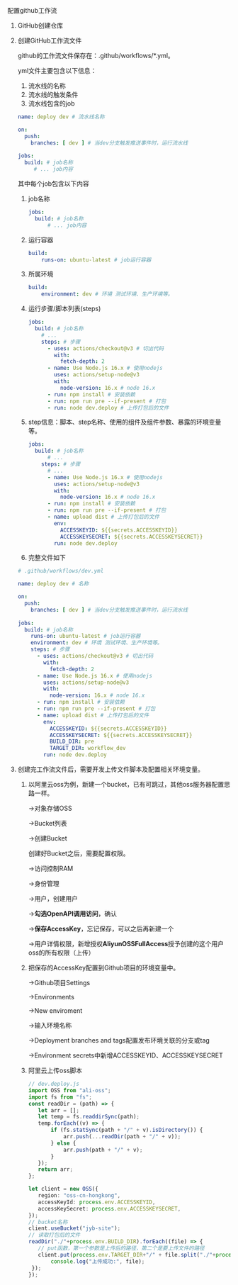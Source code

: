 配置github工作流

1. GitHub创建仓库

2. 创建GitHub工作流文件

   github的工作流文件保存在：.github/workflows/*.yml。

   yml文件主要包含以下信息：

   1. 流水线的名称
   2. 流水线的触发条件
   3. 流水线包含的job

   ```yaml
   name: deploy dev # 流水线名称
   
   on: 
     push:
       branches: [ dev ] # 当dev分支触发推送事件时，运行流水线
       
   jobs:
     build: # job名称
     	# ... job内容
   ```

   其中每个job包含以下内容

   1. job名称

      ```yaml
      jobs:
        build: # job名称
        	# ... job内容
      ```

   2. 运行容器

      ```yaml
      build: 
          runs-on: ubuntu-latest # job运行容器
      ```

   3. 所属环境

      ```yaml
      build: 
          environment: dev # 环境 测试环境、生产环境等。
      ```

   4. 运行步骤/脚本列表(steps)

      ```yaml
      jobs:
        build: # job名称
          # ...
          steps: # 步骤
            - uses: actions/checkout@v3 # 切出代码
              with:
                fetch-depth: 2
            - name: Use Node.js 16.x # 使用nodejs
              uses: actions/setup-node@v3
              with:
                node-version: 16.x # node 16.x
            - run: npm install # 安装依赖
            - run: npm run pre --if-present # 打包
            - run: node dev.deploy # 上传打包后的文件
      ```

   5. step信息：脚本、step名称、使用的组件及组件参数、暴露的环境变量等。

      ```yaml
      jobs:
        build: # job名称
         	# ...
          steps: # 步骤
            # ...
            - name: Use Node.js 16.x # 使用nodejs
              uses: actions/setup-node@v3 
              with:
                node-version: 16.x # node 16.x
            - run: npm install # 安装依赖
            - run: npm run pre --if-present # 打包
            - name: upload dist # 上传打包后的文件
              env:
                ACCESSKEYID: ${{secrets.ACCESSKEYID}}
                ACCESSKEYSECRET: ${{secrets.ACCESSKEYSECRET}}
              run: node dev.deploy
      ```

   6. 完整文件如下

   ```yaml
   # .github/workflows/dev.yml
   
   name: deploy dev # 名称
   
   on: 
     push:
       branches: [ dev ] # 当dev分支触发推送事件时，运行流水线
       
   jobs:
     build: # job名称
       runs-on: ubuntu-latest # job运行容器
       environment: dev # 环境 测试环境、生产环境等。
       steps: # 步骤
         - uses: actions/checkout@v3 # 切出代码
           with:
             fetch-depth: 2
         - name: Use Node.js 16.x # 使用nodejs
           uses: actions/setup-node@v3
           with:
             node-version: 16.x # node 16.x
         - run: npm install # 安装依赖
         - run: npm run pre --if-present # 打包
         - name: upload dist # 上传打包后的文件
           env:
             ACCESSKEYID: ${{secrets.ACCESSKEYID}}
             ACCESSKEYSECRET: ${{secrets.ACCESSKEYSECRET}}
             BUILD_DIR: pre
             TARGET_DIR: workflow_dev
           run: node dev.deploy
   
   ```

3. 创建完工作流文件后，需要开发上传文件脚本及配置相关环境变量。

   1. 以阿里云oss为例，新建一个bucket，已有可跳过，其他oss服务器配置思路一样。

      ->对象存储OSS

      ->Bucket列表

      ->创建Bucket

      创建好Bucket之后，需要配置权限。

      ->访问控制RAM

      ->身份管理

      ->用户，创建用户

      ->**勾选OpenAPI调用访问**，确认

      ->**保存AccessKey**，忘记保存，可以之后再新建一个

      ->用户详情权限，新增授权**AliyunOSSFullAccess**授予创建的这个用户oss的所有权限（上传）

   2. 把保存的AccessKey配置到Github项目的环境变量中。

      ->Github项目Settings

      ->Environments

      ->New enviroment

      ->输入环境名称

      ->Deployment branches and tags配置发布环境关联的分支或tag

      ->Environment secrets中新增ACCESSKEYID、ACCESSKEYSECRET

   3. 阿里云上传oss脚本

       ```typescript
      // dev.deploy.js
      import OSS from "ali-oss";
      import fs from "fs";
      const readDir = (path) => {
          let arr = [];
          let temp = fs.readdirSync(path);
          temp.forEach((v) => {
              if (fs.statSync(path + "/" + v).isDirectory()) {
                  arr.push(...readDir(path + "/" + v));
              } else {
                  arr.push(path + "/" + v);
              }
          });
          return arr;
      };
      
      let client = new OSS({
          region: "oss-cn-hongkong",
          accessKeyId: process.env.ACCESSKEYID,
          accessKeySecret: process.env.ACCESSKEYSECRET,
      });
      // bucket名称
      client.useBucket("jyb-site");
      // 读取打包后的文件
      readDir("./"+process.env.BUILD_DIR).forEach((file) => {
          // put函数，第一个参数是上传后的路径，第二个是要上传文件的路径
          client.put(process.env.TARGET_DIR+"/" + file.split("./"+process.env.BUILD_DIR+"/")[1], file).then(() => {
              console.log("上传成功:", file);
        });
      });
         
      ```